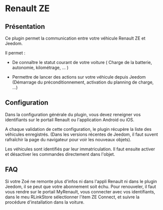 # Renault ZE

## Présentation

Ce plugin permet la communication entre votre véhicule Renault ZE et Jeedom.

Il permet :

- De connaître le statut courant de votre voiture ( Charge de la batterie, autonomie, kilométrage, ... ) 

- Permettre de lancer des actions sur votre véhicule depuis Jeedom (Démarrage du préconditionnement, activation du planning de charge, ...)

## Configuration

Dans la configuration générale du plugin, vous devez reneigner vos identifiants sur le portail Renault ou l'application Android ou iOS.

A chaque validation de cette configuration, le plugin récupère la liste des véhicules enregistrés. (Dans les versions récentes de Jeedom, il faut suvent rafraîchir la page du navigateur pour voir les nouveaux objets).

Les véhicules sont identifiés par leur immatriculation. Il faut ensuite activer et désactiver les commandes directement dans l'objet.

## FAQ

Si votre Zoé ne remonte plus d'infos ni dans l'appli Renault ni dans le plugin Jeedom, il se peut que votre abonnement soit échu. Pour renouveler, il faut vous rendre sur le portail MyRenault, vous connecter avec vos identifiants, dans le meu RLinkStore sélectionner l'item ZE Connect, et suivre la procédure d'installation dans la voiture.
